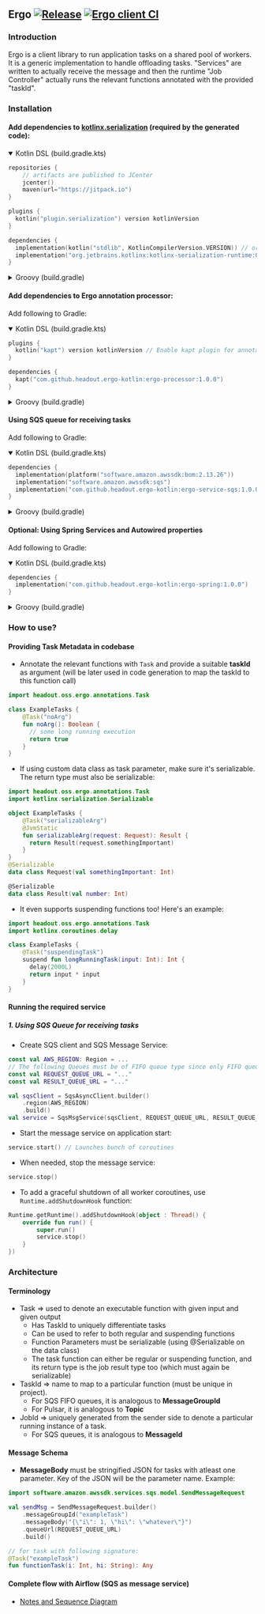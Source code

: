## Ergo [![Release](https://jitpack.io/v/headout/ergo-kotlin.svg)](https://jitpack.io/#headout/ergo-kotlin) [![Ergo client CI](https://github.com/headout/ergo-kotlin/workflows/Ergo%20client%20CI/badge.svg)](https://github.com/headout/ergo-kotlin/actions?query=workflow%3A"Ergo+client+CI")

### Introduction

Ergo is a client library to run application tasks on a shared pool of workers. It is a generic implementation to handle offloading tasks. "Services" are written to actually receive the message and then the runtime "Job Controller" actually runs the relevant functions annotated with the provided "taskId".

### Installation

#### Add dependencies to [kotlinx.serialization](https://github.com/Kotlin/kotlinx.serialization) (required by the generated code):

<details open>
<summary>Kotlin DSL (build.gradle.kts)</summary>

```kotlin
repositories {
    // artifacts are published to JCenter
    jcenter()
    maven(url="https://jitpack.io")
}

plugins {
  kotlin("plugin.serialization") version kotlinVersion
}

dependencies {
  implementation(kotlin("stdlib", KotlinCompilerVersion.VERSION)) // or "stdlib-jdk8"
  implementation("org.jetbrains.kotlinx:kotlinx-serialization-runtime:0.20.0") // JVM dependency
}
```

</details>

<details>
<summary>Groovy (build.gradle)</summary>

```gradle
repositories {
    // artifacts are published to JCenter
    jcenter()
    maven { url "https://jitpack.io" }
}

plugins {
  id 'org.jetbrains.kotlin.plugin.serialization' version kotlinVersion
}

dependencies {
  implementation "org.jetbrains.kotlin:kotlin-stdlib:$kotlin_version" // or "kotlin-stdlib-jdk8"
  implementation "org.jetbrains.kotlinx:kotlinx-serialization-runtime:0.20.0" // JVM dependency
}
```

</details>

#### Add dependencies to Ergo annotation processor:

Add following to Gradle:

<details open>
<summary>Kotlin DSL (build.gradle.kts)</summary>

```kotlin
plugins {
  kotlin("kapt") version kotlinVersion // Enable kapt plugin for annotation processing
}

dependencies {
  kapt("com.github.headout.ergo-kotlin:ergo-processor:1.0.0")
}
```

</details>

<details>
<summary>Groovy (build.gradle)</summary>

```gradle
plugins {
  id 'org.jetbrains.kotlin.kapt' version kotlinVersion // Enable kapt plugin for annotation processing
}

dependencies {
  kapt "com.github.headout.ergo-kotlin:ergo-processor:1.0.0"
}
```

</details>

#### Using SQS queue for receiving tasks

Add following to Gradle:

<details open>
<summary>Kotlin DSL (build.gradle.kts)</summary>

```kotlin
dependencies {
  implementation(platform("software.amazon.awssdk:bom:2.13.26"))
  implementation("software.amazon.awssdk:sqs")
  implementation("com.github.headout.ergo-kotlin:ergo-service-sqs:1.0.0")
}
```

</details>

<details>
<summary>Groovy (build.gradle)</summary>

```gradle
dependencies {
  implementation platform("software.amazon.awssdk:bom:2.13.26")
  implementation "software.amazon.awssdk:sqs"
  implementation "com.github.headout.ergo-kotlin:ergo-service-sqs:1.0.0"
}
```

</details>

#### Optional: Using Spring Services and Autowired properties

Add following to Gradle:

<details open>
<summary>Kotlin DSL (build.gradle.kts)</summary>

```kotlin
dependencies {
  implementation("com.github.headout.ergo-kotlin:ergo-spring:1.0.0")
}
```

</details>

<details>
<summary>Groovy (build.gradle)</summary>

```gradle
dependencies {
  implementation "com.github.headout.ergo-kotlin:ergo-spring:1.0.0"
}
```

</details>

### How to use?

#### Providing Task Metadata in codebase

- Annotate the relevant functions with `Task` and provide a suitable **taskId** as argument (will be later used in code generation to map the taskId to this function call)

```kotlin
import headout.oss.ergo.annotations.Task

class ExampleTasks {
    @Task("noArg")
    fun noArg(): Boolean {
      // some long running execution
      return true
    }
}
```

- If using custom data class as task parameter, make sure it's serializable. The return type must also be serializable:

```kotlin
import headout.oss.ergo.annotations.Task
import kotlinx.serialization.Serializable

object ExampleTasks {
    @Task("serializableArg")
    @JvmStatic
    fun serializableArg(request: Request): Result {
      return Result(request.somethingImportant)
    }
}
@Serializable
data class Request(val somethingImportant: Int)

@Serializable
data class Result(val number: Int)
```

- It even supports suspending functions too! Here's an example:

```kotlin
import headout.oss.ergo.annotations.Task
import kotlinx.coroutines.delay

class ExampleTasks {
    @Task("suspendingTask")
    suspend fun longRunningTask(input: Int): Int {
      delay(2000L)
      return input * input
    }
}
```

#### Running the required service

##### 1. Using SQS Queue for receiving tasks

- Create SQS client and SQS Message Service:

```kotlin
const val AWS_REGION: Region = ...
// The following Queues must be of FIFO queue type since only FIFO queue supports MessageGroupId
const val REQUEST_QUEUE_URL = "..."
const val RESULT_QUEUE_URL = "..."

val sqsClient = SqsAsyncClient.builder()
    .region(AWS_REGION)
    .build()
val service = SqsMsgService(sqsClient, REQUEST_QUEUE_URL, RESULT_QUEUE_URL)
```

- Start the message service on application start:

```kotlin
service.start() // Launches bunch of coroutines
```

- When needed, stop the message service:

```kotlin
service.stop()
```

- To add a graceful shutdown of all worker coroutines, use `Runtime.addShutdownHook` function:

```kotlin
Runtime.getRuntime().addShutdownHook(object : Thread() {
    override fun run() {
        super.run()
        service.stop()
    }
})
```

### Architecture

#### Terminology

- Task => used to denote an executable function with given input and given output
  - Has TaskId to uniquely differentiate tasks
  - Can be used to refer to both regular and suspending functions
  - Function Parameters must be serializable (using @Serializable on the data class)
  - The task function can either be regular or suspending function, and its return type is the job result type too (which must again be serializable)
- TaskId => name to map to a particular function (must be unique in project).
  - For SQS FIFO queues, it is analogous to **MessageGroupId**
  - For Pulsar, it is analogous to **Topic**
- JobId => uniquely generated from the sender side to denote a particular running instance of a task.
  - For SQS queues, it is analogous to **MessageId**

#### Message Schema

- **MessageBody** must be stringified JSON for tasks with atleast one parameter. Key of the JSON will be the parameter name. Example:

```kotlin
import software.amazon.awssdk.services.sqs.model.SendMessageRequest

val sendMsg = SendMessageRequest.builder()
    .messageGroupId("exampleTask")
    .messageBody("{\"i\": 1, \"hi\": \"whatever\"}")
    .queueUrl(REQUEST_QUEUE_URL)
    .build()

// for task with following signature:
@Task("exampleTask")
fun functionTask(i: Int, hi: String): Any
```

#### Complete flow with Airflow (SQS as message service)

- [Notes and Sequence Diagram](https://drive.google.com/file/d/1MfT7_k4nEuoxqbdWqhYCKEkye5d8dBeR/view?usp=sharing)
